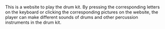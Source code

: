 This is a website to play the drum kit. By pressing the corresponding letters on the keyboard or clicking the corresponding pictures on the website, the player can make different sounds of drums and other percussion instruments in the drum kit.
